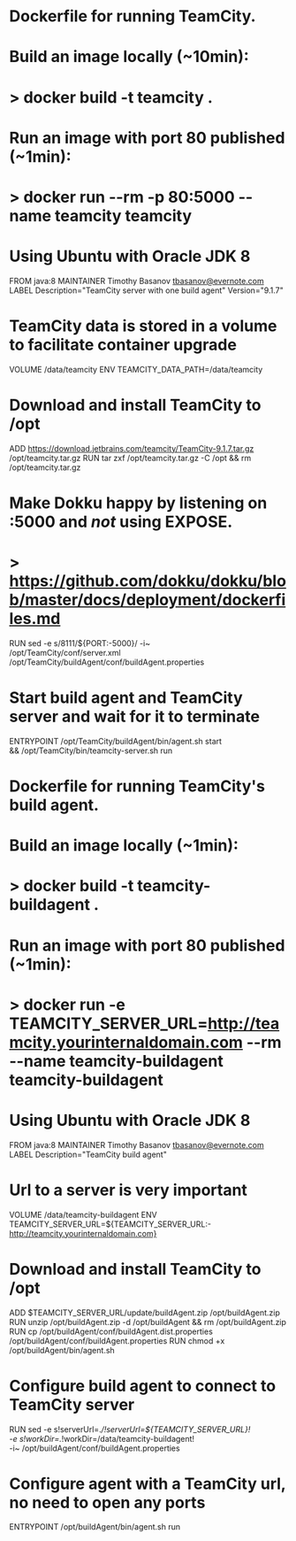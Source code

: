 # Dockerfile for running TeamCity.
# 
# Build an image locally (~10min):
# > docker build -t teamcity .
# Run an image with port 80 published (~1min):
# > docker run --rm -p 80:5000 --name teamcity teamcity

# Using Ubuntu with Oracle JDK 8
FROM java:8
MAINTAINER Timothy Basanov <tbasanov@evernote.com>
LABEL Description="TeamCity server with one build agent" Version="9.1.7"

# TeamCity data is stored in a volume to facilitate container upgrade
VOLUME /data/teamcity
ENV TEAMCITY_DATA_PATH=/data/teamcity

# Download and install TeamCity to /opt
ADD https://download.jetbrains.com/teamcity/TeamCity-9.1.7.tar.gz /opt/teamcity.tar.gz
RUN tar zxf /opt/teamcity.tar.gz -C /opt && rm /opt/teamcity.tar.gz

# Make Dokku happy by listening on :5000 and *not* using EXPOSE.
# > https://github.com/dokku/dokku/blob/master/docs/deployment/dockerfiles.md
RUN sed -e s/8111/${PORT:-5000}/ -i~ \
  /opt/TeamCity/conf/server.xml \
  /opt/TeamCity/buildAgent/conf/buildAgent.properties

# Start build agent and TeamCity server and wait for it to terminate
ENTRYPOINT /opt/TeamCity/buildAgent/bin/agent.sh start \
  && /opt/TeamCity/bin/teamcity-server.sh run






# Dockerfile for running TeamCity's build agent.
# 
# Build an image locally (~1min):
# > docker build -t teamcity-buildagent .
# Run an image with port 80 published (~1min):
# > docker run -e TEAMCITY_SERVER_URL=http://teamcity.yourinternaldomain.com --rm --name teamcity-buildagent teamcity-buildagent

# Using Ubuntu with Oracle JDK 8
FROM java:8
MAINTAINER Timothy Basanov <tbasanov@evernote.com>
LABEL Description="TeamCity build agent"

# Url to a server is very important
VOLUME /data/teamcity-buildagent
ENV TEAMCITY_SERVER_URL=${TEAMCITY_SERVER_URL:-http://teamcity.yourinternaldomain.com}

# Download and install TeamCity to /opt
ADD $TEAMCITY_SERVER_URL/update/buildAgent.zip /opt/buildAgent.zip
RUN unzip /opt/buildAgent.zip -d /opt/buildAgent && rm /opt/buildAgent.zip
RUN cp /opt/buildAgent/conf/buildAgent.dist.properties /opt/buildAgent/conf/buildAgent.properties
RUN chmod +x /opt/buildAgent/bin/agent.sh

# Configure build agent to connect to TeamCity server
RUN sed -e s!serverUrl=.*/!serverUrl=${TEAMCITY_SERVER_URL}! \
  -e s!workDir=.*!workDir=/data/teamcity-buildagent! \
  -i~ /opt/buildAgent/conf/buildAgent.properties

# Configure agent with a TeamCity url, no need to open any ports
ENTRYPOINT /opt/buildAgent/bin/agent.sh run
